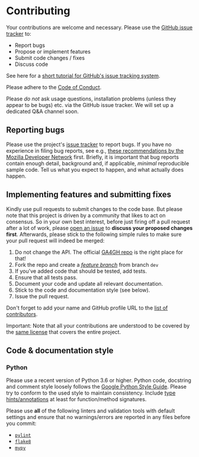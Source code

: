 # Contributing

Your contributions are welcome and necessary. Please use the
[GitHub issue tracker](https://guides.github.com/features/issues/) to:

- Report bugs
- Propose or implement features
- Submit code changes / fixes
- Discuss code

See here for a [short tutorial for GitHub's issue tracking
system](https://guides.github.com/features/issues/).

Please adhere to the [Code of Conduct](CODE_OF_CONDUCT.md).

Please *do not* ask usage questions, installation problems (unless they appear
to be bugs) etc. via the GitHub issue tracker. We will set up a dedicated Q&A
channel soon.

## Reporting bugs

Please use the project's
[issue tracker](https://github.com/elixir-europe/WES-ELIXIR/issues) to report
bugs. If you have no experience in filing bug reports, see e.g.,
[these recommendations by the Mozilla Developer Network](https://developer.mozilla.org/en-US/docs/Mozilla/QA/Bug_writing_guidelines)
first. Briefly, it is important that bug reports contain enough detail,
background and, if applicable, _minimal_ reproducible sample code. Tell us
what you expect to happen, and what actually does happen.

## Implementing features and submitting fixes

Kindly use pull requests to submit changes to the code base. But please note
that this project is driven by a community that likes to act on consensus. So
in your own best interest, before just firing off a pull request after a lot of
work, please [open an issue](https://github.com/elixir-europe/WES-ELIXIR/issues)
to **discuss your proposed changes first**. Afterwards, please stick to the
following simple rules to make sure your pull request will indeed be merged:

1. Do not change the API. The official [GA4GH
   repo](https://github.com/ga4gh/workflow-execution-service-schemas) is the
   right place for that!
2. Fork the repo and create a [_feature
   branch_](https://datasift.github.io/gitflow/IntroducingGitFlow.html) from
   branch `dev`
3. If you've added code that should be tested, add tests.
4. Ensure that all tests pass.
5. Document your code and update all relevant documentation.
6. Stick to the code and documentation style (see below).
7. Issue the pull request.

Don't forget to add your name and GitHub profile URL to the
[list of contributors](contributors.md).

Important: Note that all your contributions are understood to be covered by the
[same license](LICENSE.md) that covers the entire project.

## Code & documentation style

### Python

Please use a recent version of Python 3.6 or higher. Python code, docstring and
comment style loosely follows the
[Google Python Style Guide](https://github.com/google/styleguide/blob/gh-pages/pyguide.md).
Please try to conform to the used style to maintain consistency. Include
[type hints/annotations](https://docs.python.org/3.6/library/typing.html) at
least for function/method signatures.

Please use **all** of the following linters and validation tools with default
settings and ensure that no warnings/errors are reported in any files before you
commit:

- [`pylint`](https://github.com/PyCQA/pylint)
- [`flake8`](https://gitlab.com/pycqa/flake8)
- [`mypy`](https://github.com/python/mypy)
